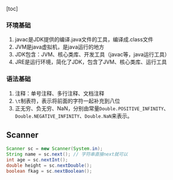[toc]

### 环境基础

1. javac是JDK提供的编译.java文件的工具，编译成.class文件
2. JVM是java虚拟机，是java运行的地方
3. JDK包含：JVM、核心类库、开发工具（javac等，java运行工具）
4. JRE是运行环境，简化了JDK，包含了JVM、核心类库、运行工具  

### 语法基础

1. 注释：单号注释、多行注释、文档注释
2. `\t`制表符，表示将前面的字符一起补充到八位
3. 正无穷、负无穷、NaN，分别由常量`Double.POSITIVE_INFINITY`、`Double.NEGATIVE_INFINITY`、`Double.NaN`来表示。

## Scanner

```java
Scanner sc = new Scanner(System.in);
String name = sc.next(); // 字符串直接next就可以
int age = sc.nextInt();
double height = sc.nextDouble();
boolean fkag = sc.nextBoolean();
```

